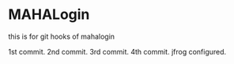 # MAHALogin
this is for git hooks  of mahalogin


1st commit.
2nd commit.
3rd commit.
4th commit.
jfrog configured.





